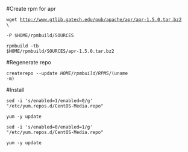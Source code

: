 #Create rpm for apr

<code>wget http://www.gtlib.gatech.edu/pub/apache/apr/apr-1.5.0.tar.bz2 \ </code>

<code>-P $HOME/rpmbuild/SOURCES</code>

<code>rpmbuild -tb $HOME/rpmbuild/SOURCES/apr-1.5.0.tar.bz2</code>

#Regenerate repo

<code>createrepo --update $HOME/rpmbuild/RPMS/$(uname -m)</code>

#Install

<code>sed -i 's/enabled=1/enabled=0/g' "/etc/yum.repos.d/CentOS-Media.repo"</code>

<code>yum -y update</code>

<code>sed -i 's/enabled=0/enabled=1/g' "/etc/yum.repos.d/CentOS-Media.repo"</code>

<code>yum -y update</code>
